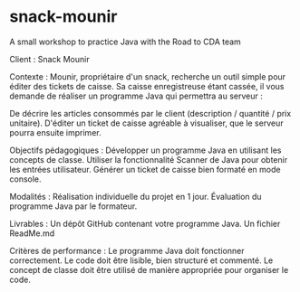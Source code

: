 # snack-mounir
A small workshop to practice Java with the Road to CDA team


Client : Snack Mounir

Contexte :
Mounir, propriétaire d'un snack, recherche un outil simple pour éditer des tickets de caisse. Sa caisse enregistreuse étant cassée, il vous demande de réaliser un programme Java qui permettra au serveur :

De décrire les articles consommés par le client (description / quantité / prix unitaire).
D'éditer un ticket de caisse agréable à visualiser, que le serveur pourra ensuite imprimer.

Objectifs pédagogiques :
Développer un programme Java en utilisant les concepts de classe.
Utiliser la fonctionnalité Scanner de Java pour obtenir les entrées utilisateur.
Générer un ticket de caisse bien formaté en mode console.

Modalités :
Réalisation individuelle du projet en 1 jour.
Évaluation du programme Java par le formateur.

Livrables :
Un dépôt GitHub contenant votre programme Java.
Un fichier ReadMe.md

Critères de performance :
Le programme Java doit fonctionner correctement.
Le code doit être lisible, bien structuré et commenté.
Le concept de classe doit être utilisé de manière appropriée pour organiser le code.
